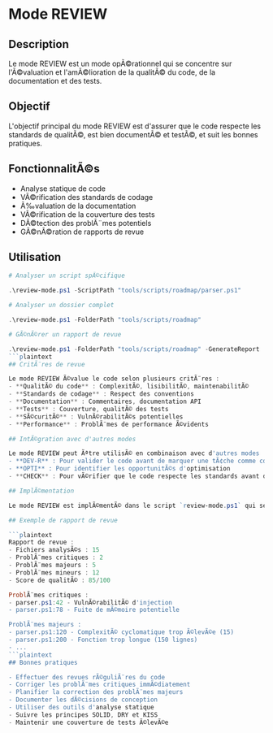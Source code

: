 # Mode REVIEW

## Description

Le mode REVIEW est un mode opÃ©rationnel qui se concentre sur l'Ã©valuation et l'amÃ©lioration de la qualitÃ© du code, de la documentation et des tests.

## Objectif

L'objectif principal du mode REVIEW est d'assurer que le code respecte les standards de qualitÃ©, est bien documentÃ© et testÃ©, et suit les bonnes pratiques.

## FonctionnalitÃ©s

- Analyse statique de code
- VÃ©rification des standards de codage
- Ã‰valuation de la documentation
- VÃ©rification de la couverture des tests
- DÃ©tection des problÃ¨mes potentiels
- GÃ©nÃ©ration de rapports de revue

## Utilisation

```powershell
# Analyser un script spÃ©cifique

.\review-mode.ps1 -ScriptPath "tools/scripts/roadmap/parser.ps1"

# Analyser un dossier complet

.\review-mode.ps1 -FolderPath "tools/scripts/roadmap"

# GÃ©nÃ©rer un rapport de revue

.\review-mode.ps1 -FolderPath "tools/scripts/roadmap" -GenerateReport
```plaintext
## CritÃ¨res de revue

Le mode REVIEW Ã©value le code selon plusieurs critÃ¨res :
- **QualitÃ© du code** : ComplexitÃ©, lisibilitÃ©, maintenabilitÃ©
- **Standards de codage** : Respect des conventions
- **Documentation** : Commentaires, documentation API
- **Tests** : Couverture, qualitÃ© des tests
- **SÃ©curitÃ©** : VulnÃ©rabilitÃ©s potentielles
- **Performance** : ProblÃ¨mes de performance Ã©vidents

## IntÃ©gration avec d'autres modes

Le mode REVIEW peut Ãªtre utilisÃ© en combinaison avec d'autres modes :
- **DEV-R** : Pour valider le code avant de marquer une tÃ¢che comme complÃ¨te
- **OPTI** : Pour identifier les opportunitÃ©s d'optimisation
- **CHECK** : Pour vÃ©rifier que le code respecte les standards avant de le valider

## ImplÃ©mentation

Le mode REVIEW est implÃ©mentÃ© dans le script `review-mode.ps1` qui se trouve dans le dossier `tools/scripts/roadmap/modes/review`.

## Exemple de rapport de revue

```plaintext
Rapport de revue :
- Fichiers analysÃ©s : 15
- ProblÃ¨mes critiques : 2
- ProblÃ¨mes majeurs : 5
- ProblÃ¨mes mineurs : 12
- Score de qualitÃ© : 85/100

ProblÃ¨mes critiques :
- parser.ps1:42 - VulnÃ©rabilitÃ© d'injection
- parser.ps1:78 - Fuite de mÃ©moire potentielle

ProblÃ¨mes majeurs :
- parser.ps1:120 - ComplexitÃ© cyclomatique trop Ã©levÃ©e (15)
- parser.ps1:200 - Fonction trop longue (150 lignes)
- ...
```plaintext
## Bonnes pratiques

- Effectuer des revues rÃ©guliÃ¨res du code
- Corriger les problÃ¨mes critiques immÃ©diatement
- Planifier la correction des problÃ¨mes majeurs
- Documenter les dÃ©cisions de conception
- Utiliser des outils d'analyse statique
- Suivre les principes SOLID, DRY et KISS
- Maintenir une couverture de tests Ã©levÃ©e
